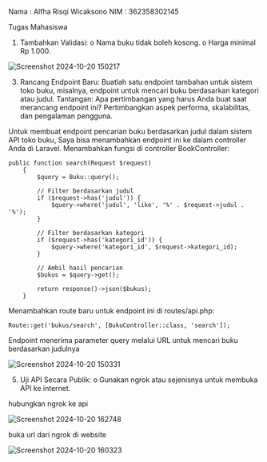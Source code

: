 Nama : Alfha Risqi Wicaksono NIM : 362358302145

Tugas Mahasiswa 
1. Tambahkan Validasi: 
o Nama buku tidak boleh kosong. 
o Harga minimal Rp 1.000.

![Screenshot 2024-10-20 150217](https://github.com/user-attachments/assets/8ce557c9-655d-4fcb-b3a3-0d4982caa763)

3. Rancang Endpoint Baru: 
Buatlah satu endpoint tambahan untuk sistem toko buku, misalnya, endpoint untuk 
mencari buku berdasarkan kategori atau judul. Tantangan: Apa pertimbangan yang 
harus Anda buat saat merancang endpoint ini? Pertimbangkan aspek performa, 
skalabilitas, dan pengalaman pengguna.

Untuk membuat endpoint pencarian buku berdasarkan judul dalam sistem API toko buku, Saya bisa menambahkan endpoint ini ke dalam controller Anda di Laravel. 
Menambahkan fungsi di controller BookController:

```
public function search(Request $request)
    {
        $query = Buku::query();

        // Filter berdasarkan judul
        if ($request->has('judul')) {
            $query->where('judul', 'like', '%' . $request->judul . '%');
        }

        // Filter berdasarkan kategori
        if ($request->has('kategori_id')) {
            $query->where('kategori_id', $request->kategori_id);
        }

        // Ambil hasil pencarian
        $bukus = $query->get();

        return response()->json($bukus);
    }
```

Menambahkan route baru untuk endpoint ini di routes/api.php:

```
Route::get('bukus/search', [BukuController::class, 'search']);
```

Endpoint menerima parameter query melalui URL untuk mencari buku berdasarkan judulnya

![Screenshot 2024-10-20 150331](https://github.com/user-attachments/assets/2e8e85f7-35a2-4488-a0ba-d0cba22f61ba)

5. Uji API Secara Publik: 
o Gunakan ngrok atau sejenisnya untuk membuka API ke internet.

hubungkan ngrok ke api

![Screenshot 2024-10-20 162748](https://github.com/user-attachments/assets/9d7e677d-ea83-4e85-868c-4f496214f1b7)

buka url dari ngrok di website

![Screenshot 2024-10-20 160323](https://github.com/user-attachments/assets/13eca435-e8c7-448b-9695-41e2d78f4ee7)

